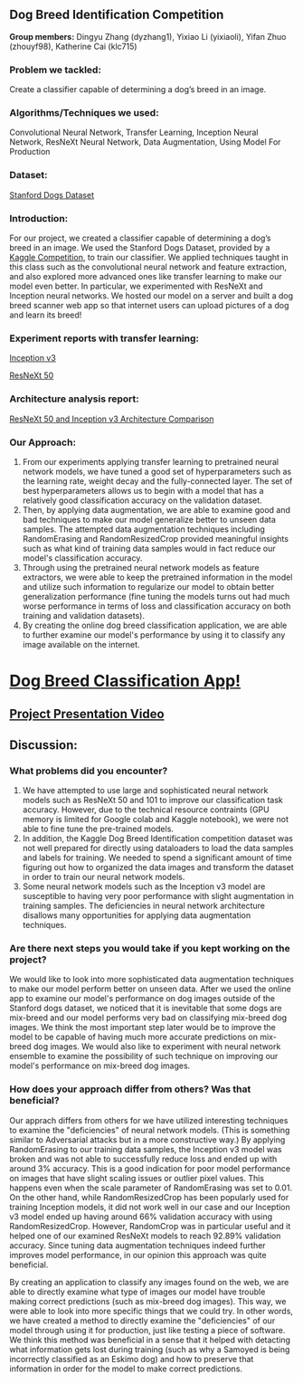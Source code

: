 ## Dog Breed Identification Competition

**Group members:** Dingyu Zhang (dyzhang1), Yixiao Li (yixiaoli), Yifan Zhuo (zhouyf98), Katherine Cai (klc715)

### Problem we tackled:

Create a classifier capable of determining a dog’s breed in an image. 

### Algorithms/Techniques we used:

Convolutional Neural Network, Transfer Learning, Inception Neural Network, ResNeXt Neural Network, Data Augmentation, Using Model For Production

### Dataset:

[Stanford Dogs Dataset](http://vision.stanford.edu/aditya86/ImageNetDogs/)

### Introduction:

For our project, we created a classifier capable of determining a dog’s breed in an image. We used the Stanford Dogs Dataset, provided by a [Kaggle Competition](https://www.kaggle.com/c/dog-breed-identification), to train our classifier. We applied techniques taught in this class such as the convolutional neural network and feature extraction, and also explored more advanced ones like transfer learning to make our model even better. In particular, we experimented with ResNeXt and Inception neural networks. We hosted our model on a server and built a dog breed scanner web app so that internet users can upload pictures of a dog and learn its breed!

### Experiment reports with transfer learning:

[Inception v3](https://drive.google.com/file/d/1JxwztvF40rz28CJtgqwm3e70j2AsNFPk/view?usp=sharing)

[ResNeXt 50](https://drive.google.com/file/d/1HjYX76gJkZx6YWPcRGKdt_OHCVDaWEBA/view?usp=sharing)

### Architecture analysis report:

[ResNeXt 50 and Inception v3 Architecture Comparison](https://drive.google.com/file/d/1aJ6r_URVzbdJRwc8xiLvLNBAqQ-O6gJ6/view?usp=sharing)

### Our Approach:

1. From our experiments applying transfer learning to pretrained neural network models, we have tuned a good set of hyperparameters such as the learning rate, weight decay and the fully-connected layer. The set of best hyperparameters allows us to begin with a model that has a relatively good classification accuracy on the validation dataset.
2. Then, by applying data augmentation, we are able to examine good and bad techniques to make our model generalize better to unseen data samples. The attempted data augmentation techniques including RandomErasing and RandomResizedCrop provided meaningful insights such as what kind of training data samples would in fact reduce our model's classification accuracy.
3. Through using the pretrained neural network models as feature extractors, we were able to keep the pretrained information in the model and utilize such information to regularize our model to obtain better generalization performance (fine tuning the models turns out had much worse performance in terms of loss and classification accuracy on both training and validation datasets). 
4. By creating the online dog breed classification application, we are able to further examine our model's performance by using it to classify any image available on the internet.


# [Dog Breed Classification App!](https://master.d3jonbje051vgo.amplifyapp.com/)

## [Project Presentation Video](https://www.youtube.com/watch?v=s99BOFDfnV0)

## Discussion:
### What problems did you encounter?
1. We have attempted to use large and sophisticated neural network models such as ResNeXt 50 and 101 to improve our classification task accuracy. However, due to the technical resource contraints (GPU memory is limited for Google colab and Kaggle notebook), we were not able to fine tune the pre-trained models.
2. In addition, the Kaggle Dog Breed Identification competition dataset was not well prepared for directly using dataloaders to load the data samples and labels for training. We needed to spend a significant amount of time figuring out how to organized the data images and transform the dataset in order to train our neural network models.
3. Some neural network models such as the Inception v3 model are susceptible to having very poor performance with slight augmentation in training samples. The deficiencies in neural network architecture disallows many opportunities for applying data augmentation techniques.

### Are there next steps you would take if you kept working on the project?
We would like to look into more sophisticated data augmentation techniques to make our model perform better on unseen data. After we used the online app to examine our model's performance on dog images outside of the Stanford dogs dataset, we noticed that it is inevitable that some dogs are mix-breed and our model performs very bad on classifying mix-breed dog images. We think the most important step later would be to improve the model to be capable of having much more accurate predictions on mix-breed dog images. We would also like to experiment with neural network ensemble to examine the possibility of such technique on improving our model's performance on mix-breed dog images.

### How does your approach differ from others? Was that beneficial?
Our apprach differs from others for we have utilized interesting techniques to examine the "deficiencies" of neural network models. (This is something similar to Adversarial attacks but in a more constructive way.) By applying RandomErasing to our training data samples, the Inception v3 model was broken and was not able to successfully reduce loss and ended up with around 3% accuracy. This is a good indication for poor model performance on images that have slight scaling issues or outlier pixel values. This happens even when the scale parameter of RandomErasing was set to 0.01.  On the other hand, while RandomResizedCrop has been popularly used for training Inception models, it did not work well in our case and our Inception v3 model ended up having around 66% validation accuracy with using RandomResizedCrop. However, RandomCrop was in particular useful and it helped one of our examined ResNeXt models to reach 92.89% validation accuracy. Since tuning data augmentation techniques indeed further improves model performance, in our opinion this approach was quite beneficial.

By creating an application to classify any images found on the web, we are able to directly examine what type of images our model have trouble making correct predictions (such as mix-breed dog images). This way, we were able to look into more specific things that we could try. In other words, we have created a method to directly examine the "deficiencies" of our model through using it for production, just like testing a piece of software. We think this method was beneficial in a sense that it helped with detacting what information gets lost during training (such as why a Samoyed is being incorrectly classified as an Eskimo dog) and how to preserve that information in order for the model to make correct predictions.
